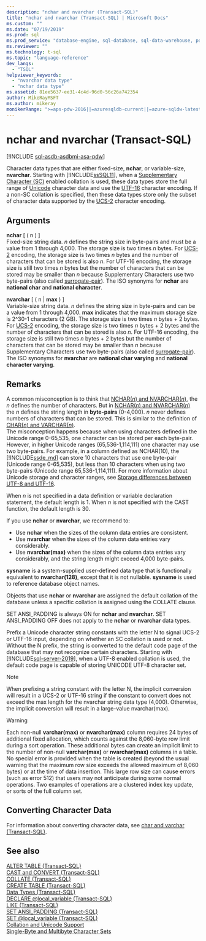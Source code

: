 ```yaml
---
description: "nchar and nvarchar (Transact-SQL)"
title: "nchar and nvarchar (Transact-SQL) | Microsoft Docs"
ms.custom: ""
ms.date: "07/19/2019"
ms.prod: sql
ms.prod_service: "database-engine, sql-database, sql-data-warehouse, pdw"
ms.reviewer: ""
ms.technology: t-sql
ms.topic: "language-reference"
dev_langs: 
  - "TSQL"
helpviewer_keywords: 
  - "nvarchar data type"
  - "nchar data type"
ms.assetid: 81ee5637-ee31-4c4d-96d0-56c26a742354
author: MikeRayMSFT
ms.author: mikeray
monikerRange: ">=aps-pdw-2016||=azuresqldb-current||=azure-sqldw-latest||>=sql-server-2016||=sqlallproducts-allversions||>=sql-server-linux-2017||=azuresqldb-mi-current"
---
```

# nchar and nvarchar (Transact-SQL)
[!INCLUDE [sql-asdb-asdbmi-asa-pdw](../../includes/applies-to-version/sql-asdb-asdbmi-asa-pdw.md)]

Character data types that are either fixed-size, **nchar**, or variable-size, **nvarchar**. Starting with [!INCLUDE[ssSQL11](../../includes/sssql11-md.md)], when a [Supplementary Character (SC)](../../relational-databases/collations/collation-and-unicode-support.md#Supplementary_Characters) enabled collation is used, these data types store the full range of [Unicode](../../relational-databases/collations/collation-and-unicode-support.md#Unicode_Defn) character data and use the [UTF-16](https://www.wikipedia.org/wiki/UTF-16) character encoding. If a non-SC collation is specified, then these data types store only the subset of character data supported by the [UCS-2](https://www.wikipedia.org/wiki/Universal_Coded_Character_Set#Encoding_forms) character encoding.

## Arguments
**nchar** [ ( n ) ]  
Fixed-size string data. *n* defines the string size in byte-pairs and must be a value from 1 through 4,000. The storage size is two times *n* bytes. For [UCS-2](https://www.wikipedia.org/wiki/UTF-16#U+0000_to_U+D7FF_and_U+E000_to_U+FFFF) encoding, the storage size is two times *n* bytes and the number of characters that can be stored is also *n*. For UTF-16 encoding, the storage size is still two times *n* bytes but the number of characters that can be stored may be smaller than *n* because Supplementary Characters use two byte-pairs (also called [surrogate-pair](https://www.wikipedia.org/wiki/UTF-16#U+010000_to_U+10FFFF)). The ISO synonyms for **nchar** are **national char** and **national character**.
  
**nvarchar** [ ( n | **max** ) ]  
Variable-size string data. *n* defines the string size in byte-pairs and can be a value from 1 through 4,000. **max** indicates that the maximum storage size is 2^30-1 characters (2 GB). The storage size is two times *n* bytes + 2 bytes. For [UCS-2](https://www.wikipedia.org/wiki/UTF-16#U+0000_to_U+D7FF_and_U+E000_to_U+FFFF) encoding, the storage size is two times *n* bytes + 2 bytes and the number of characters that can be stored is also *n*. For UTF-16 encoding, the storage size is still two times *n* bytes + 2 bytes but the number of characters that can be stored may be smaller than *n* because Supplementary Characters use two byte-pairs (also called [surrogate-pair](https://www.wikipedia.org/wiki/UTF-16#U+010000_to_U+10FFFF)). The ISO synonyms for **nvarchar** are **national char varying** and **national character varying**.
  
## Remarks  
A common misconception is to think that [NCHAR(*n*) and NVARCHAR(*n*)](../../t-sql/data-types/nchar-and-nvarchar-transact-sql.md), the *n* defines the number of characters. But in [NCHAR(*n*) and NVARCHAR(*n*)](../../t-sql/data-types/nchar-and-nvarchar-transact-sql.md) the *n* defines the string length in **byte-pairs** (0-4,000). *n* never defines numbers of characters that can be stored. This is similar to the definition of [CHAR(*n*) and VARCHAR(*n*)](../../t-sql/data-types/char-and-varchar-transact-sql.md).   
The misconception happens because when using characters defined in the Unicode range 0-65,535, one character can be stored per each byte-pair. However, in higher Unicode ranges (65,536-1,114,111) one character may use two byte-pairs. For example, in a column defined as NCHAR(10), the [!INCLUDE[ssde_md](../../includes/ssde_md.md)] can store 10 characters that use one byte-pair (Unicode range 0-65,535), but less than 10 characters when using two byte-pairs (Unicode range 65,536-1,114,111). For more information about Unicode storage and character ranges, see [Storage differences between UTF-8 and UTF-16](../../relational-databases/collations/collation-and-unicode-support.md#storage_differences).     

When *n* is not specified in a data definition or variable declaration statement, the default length is 1. When *n* is not specified with the CAST function, the default length is 30.

If you use **nchar** or **nvarchar**, we recommend to:
- Use **nchar** when the sizes of the column data entries are consistent.  
- Use **nvarchar** when the sizes of the column data entries vary considerably.  
- Use **nvarchar(max)** when the sizes of the column data entries vary considerably, and the string length might exceed 4,000 byte-pairs.  
  
**sysname** is a system-supplied user-defined data type that is functionally equivalent to **nvarchar(128)**, except that it is not nullable. **sysname** is used to reference database object names.
  
Objects that use **nchar** or **nvarchar** are assigned the default collation of the database unless a specific collation is assigned using the COLLATE clause.
  
SET ANSI_PADDING is always ON for **nchar** and **nvarchar**. SET ANSI_PADDING OFF does not apply to the **nchar** or **nvarchar** data types.
  
Prefix a Unicode character string constants with the letter N to signal UCS-2 or UTF-16 input, depending on whether an SC collation is used or not. Without the N prefix, the string is converted to the default code page of the database that may not recognize certain characters. Starting with [!INCLUDE[sql-server-2019](../../includes/sssqlv15-md.md)], when a UTF-8 enabled collation is used, the default code page is capable of storing UNICODE UTF-8 character set. 
 
> [!NOTE]  
> When prefixing a string constant with the letter N, the implicit conversion will result in a UCS-2 or UTF-16 string if the constant to convert does not exceed the max length for the nvarchar string data type (4,000). Otherwise, the implicit conversion will result in a large-value nvarchar(max).
  
> [!WARNING]  
> Each non-null **varchar(max)** or **nvarchar(max)** column requires 24 bytes of additional fixed allocation, which counts against the 8,060-byte row limit during a sort operation. These additional bytes can create an implicit limit to the number of non-null **varchar(max)** or **nvarchar(max)** columns in a table. No special error is provided when the table is created (beyond the usual warning that the maximum row size exceeds the allowed maximum of 8,060 bytes) or at the time of data insertion. This large row size can cause errors (such as error 512) that users may not anticipate during some normal operations.  Two examples of operations are a clustered index key update, or sorts of the full column set.
  
## Converting Character Data  
For information about converting character data, see [char and varchar &#40;Transact-SQL&#41;](../../t-sql/data-types/char-and-varchar-transact-sql.md).
  
## See also
[ALTER TABLE &#40;Transact-SQL&#41;](../../t-sql/statements/alter-table-transact-sql.md)  
[CAST and CONVERT &#40;Transact-SQL&#41;](../../t-sql/functions/cast-and-convert-transact-sql.md)  
[COLLATE &#40;Transact-SQL&#41;](https://msdn.microsoft.com/library/4ba6b7d8-114a-4f4e-bb38-fe5697add4e9)  
[CREATE TABLE &#40;Transact-SQL&#41;](../../t-sql/statements/create-table-transact-sql.md)  
[Data Types &#40;Transact-SQL&#41;](../../t-sql/data-types/data-types-transact-sql.md)  
[DECLARE @local_variable &#40;Transact-SQL&#41;](../../t-sql/language-elements/declare-local-variable-transact-sql.md)  
[LIKE &#40;Transact-SQL&#41;](../../t-sql/language-elements/like-transact-sql.md)  
[SET ANSI_PADDING &#40;Transact-SQL&#41;](../../t-sql/statements/set-ansi-padding-transact-sql.md)  
[SET @local_variable &#40;Transact-SQL&#41;](../../t-sql/language-elements/set-local-variable-transact-sql.md)    
[Collation and Unicode Support](../../relational-databases/collations/collation-and-unicode-support.md)     
[Single-Byte and Multibyte Character Sets](/cpp/c-runtime-library/single-byte-and-multibyte-character-sets)  
  
